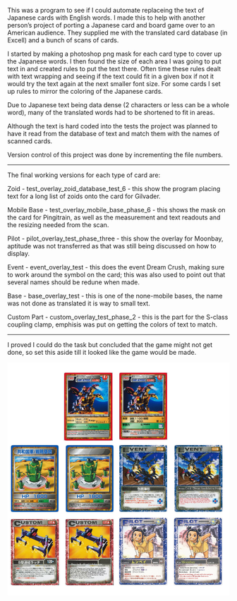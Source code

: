 This was a program to see if I could automate replaceing the text of Japanese cards with English words. I made this to help with another person’s project of porting a Japanese card and board game over to an American audience. They supplied me with the translated card database (in Excell) and a bunch of scans of cards.

I started by making a photoshop png mask for each card type to cover up the Japanese words. I then found the size of each area I was going to put text in and created rules to put the text there. Often time these rules dealt with text wrapping and seeing if the text could fit in a given box if not it would try the text again at the next smaller font size. For some cards I set up rules to mirror the coloring of the Japanese cards.

Due to Japanese text being data dense (2 characters or less can be a whole word), many of the translated words had to be shortened to fit in areas.

Although the text is hard coded into the tests the project was planned to have it read from the database of text and match them with the names of scanned cards.

Version control of this project was done by incrementing the file numbers.
________________________________________
The final working versions for each type of card are:

Zoid - test_overlay_zoid_database_test_6 - this show the program placing text for a long list of zoids onto the card for Gilvader.

Mobile Base - test_overlay_mobile_base_phase_6 - this shows the mask on the card for Pingitrain, as well as the measurement and text readouts and the resizing needed from the scan.

Pilot - pilot_overlay_test_phase_three - this show the overlay for Moonbay, aptitude was not transferred as that was still being discussed on how to display.

Event - event_overlay_test - this does the event Dream Crush, making sure to work around the symbol on the card; this was also used to point out that several names should be redune when made.

Base - base_overlay_test - this is one of the none-mobile bases, the name was not done as translated it is way to small text.

Custom Part - custom_overlay_test_phase_2 - this is the part for the S-class coupling clamp, emphisis was put on getting the colors of text to match.
________________________________________
I proved I could do the task but concluded that the game might not get done, so set this aside till it looked like the game would be made.


![My Image](zoid_cards.jpg)

